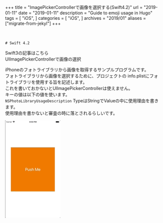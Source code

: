 +++
title = "ImagePickerControllerで画像を選択する(Swift4.2)"
url = "2019-01-11"
date = "2019-01-11"
description = "Guide to emoji usage in Hugo"
tags = [
  "iOS",
]
categories = [
    "iOS",
]
archives = "2019/01"
aliases = ["migrate-from-jekyl"]
+++

<br>

`# Swift 4.2`

Swift3の記事はこちら  
UIImagePickerControllerで画像の選択

iPhoneのフォトライブラリから画像を取得するサンプルプログラムです。  
フォトライブラリから画像を選択するために、プロジェクトの info.plistにフォトライブラリを使用する旨を記述します。  
これを書いておかないとUIImagePickerControllerは使えません。  
キーの値は以下の値を使います。  
`NSPhotoLibraryUsageDescription`
TypeはStringでValueの中に使用理由を書きます。  
使用理由を書かないと審査の時に落とされるらしいです。  

![alt](1.gif)

<script src="https://gist.github.com/O-Junpei/a73bf357ab9fe77db1a81c08dc4b62ef.js"></script>
